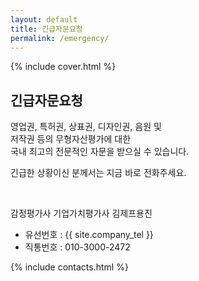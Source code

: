 ```yaml
---
layout: default
title: 긴급자문요청
permalink: /emergency/
---
```


{% include cover.html %}

## 긴급자문요청

영업권, 특허권, 상표권, 디자인권, 음원 및<br>
저작권 등의 무형자산평가에 대한<br>
국내 최고의 전문적인 자문을 받으실 수 있습니다.

긴급한 상황이신 분께서는 지금 바로 전화주세요.

<br>

감정평가사 기업가치평가사 김제프용진

<ul>
<li>유선번호 : {{ site.company_tel }}</li>
<li>직통번호 : 010-3000-2472</li>
</ul>

{% include contacts.html %}
